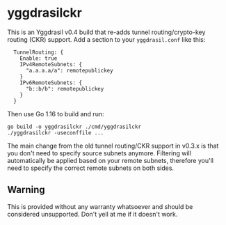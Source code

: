 # yggdrasilckr

This is an Yggdrasil v0.4 build that re-adds tunnel routing/crypto-key routing (CKR) support. Add a section to your `yggdrasil.conf` like this:

```
  TunnelRouting: {
    Enable: true
    IPv4RemoteSubnets: {
      "a.a.a.a/a": remotepublickey
    }
    IPv6RemoteSubnets: {
      "b::b/b": remotepublickey
    }
  }
```

Then use Go 1.16 to build and run:
```
go build -o yggdrasilckr ./cmd/yggdrasilckr
./yggdrasilckr -useconffile ...
```

The main change from the old tunnel routing/CKR support in v0.3.x is that you don't need to specify source subnets anymore. Filtering will automatically be applied based on your remote subnets, therefore you'll need to specify the correct remote subnets on both sides.

## Warning

This is provided without any warranty whatsoever and should be considered unsupported. Don't yell at me if it doesn't work.